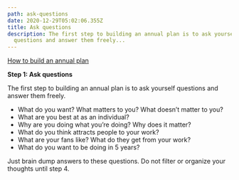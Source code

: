 ```yaml
---
path: ask-questions
date: 2020-12-29T05:02:06.355Z
title: Ask questions
description: The first step to building an annual plan is to ask yourself
  questions and answer them freely...
---
```

[How to build an annual plan](https://jeffcannon.dev/blog/how-to-build-an-annual-plan/)

**Step 1: Ask questions**

The first step to building an annual plan is to ask yourself questions and answer them freely. 

* What do you want? What matters to you? What doesn’t matter to you?
* What are you best at as an individual?
* Why are you doing what you’re doing? Why does it matter?
* What do you think attracts people to your work?
* What are your fans like? What do they get from your work?
* What do you want to be doing in 5 years?

Just brain dump answers to these questions. Do not filter or organize your thoughts until step 4.